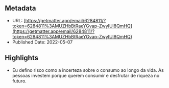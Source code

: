 ## Metadata
* URL: [https://getmatter.app/email/6284811/?token=6284811%3AMUZHbBtRaeYGvap-ZwyIUl8QmHQ](https://getmatter.app/email/6284811/?token=6284811%3AMUZHbBtRaeYGvap-ZwyIUl8QmHQ)
* Published Date: 2022-05-07

## Highlights
* Eu defino risco como a incerteza sobre o consumo ao longo da vida. As pessoas investem porque querem consumir e desfrutar de riqueza no futuro.